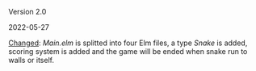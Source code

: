 Version 2.0

2022-05-27

<u>Changed</u>: *Main.elm* is splitted into four Elm files, a type *Snake* is added, scoring system is added and the game will be ended when snake run to walls or itself.